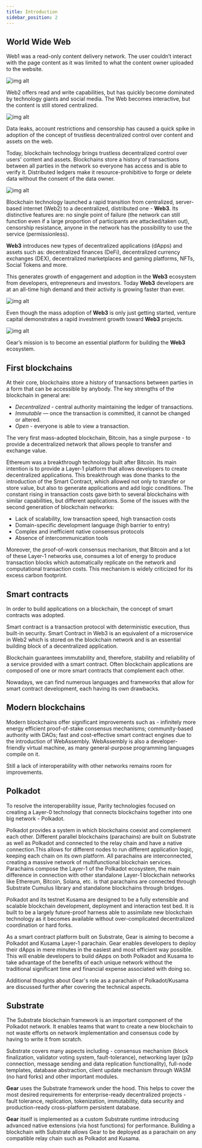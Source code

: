 ```yaml
---
title: Introduction
sidebar_position: 2
---
```


## World Wide Web

Web1 was a read-only content delivery network. The user couldn’t interact with the page content as it was limited to what the content owner uploaded to the website.

<!--- <img src="./img/web1.png" width="100" /> --->

![img alt](./img/web1.png)

Web2 offers read and write capabilities, but has quickly become  dominated by technology giants and social media. The Web becomes interactive, but the content is still stored centralized.

![img alt](./img/web2.png)

Data leaks, account restrictions and censorship has caused a quick spike in adoption of the concept of trustless decentralized control over content and assets on the web.

Today, blockchain technology brings trustless decentralized control over users' content and assets. Blockchains store a history of transactions between all parties in the network so everyone has access and is able to verify it. Distributed ledgers make it resource-prohibitive to forge or delete data without the consent of the data owner.

![img alt](./img/web3.png)

Blockchain technology launched a rapid transition from centralized, server-based internet (Web2) to a decentralized, distributed one - **Web3**. Its distinctive features are: no single point of failure (the network can still function even if a large proportion of participants are attacked/taken out), censorship resistance, anyone in the network has the possibility to use the service (permissionless).

**Web3** introduces new types of decentralized applications (dApps) and assets such as:  decentralized finances (DeFi), decentralized currency exchanges (DEX), decentralized marketplaces and gaming platforms, NFTs, Social Tokens and more.

This generates growth of engagement and adoption in the **Web3** ecosystem from developers, entrepreneurs and investors. Today **Web3** developers are at an all-time high demand and their activity is growing faster than ever.

![img alt](./img/web3-devs.png)

Even though the mass adoption of **Web3** is only just getting started, venture capital demonstrates a rapid investment growth toward **Web3** projects.

![img alt](./img/crypto-invest.png)

Gear’s mission is to become an essential platform for building the **Web3** ecosystem.

## First blockchains

At their core, blockchains store a history of transactions between parties in a form that can be accessible by anybody. The key strengths of the blockchain in general are:
- _Decentralized_ - central authority maintaining the ledger of transactions.
- _Immutable_ — once the transaction is committed, it cannot be changed or altered.
- _Open_ - everyone is able to view a transaction.

The very first mass-adopted blockchain, Bitcoin, has a single purpose - to provide a decentralized network that allows people to transfer and exchange value.

Ethereum was a breakthrough technology built after Bitcoin. Its main intention is to provide a Layer-1 platform that allows developers to create decentralized applications. This breakthrough was done thanks to the introduction of the Smart Contract, which allowed not only to transfer or store value, but also to generate applications and add logic conditions. The constant rising in transaction costs gave birth to several blockchains with similar capabilities, but different applications. 
Some of the issues with the second generation of blockchain networks:
- Lack of scalability, low transaction speed, high transaction costs
- Domain-specific development language (high barrier to entry)
- Complex and inefficient native consensus protocols
- Absence of intercommunication tools

Moreover, the proof-of-work consensus mechanism, that Bitcoin and a lot of these Layer-1 networks use, consumes a lot of energy to produce transaction blocks which automatically replicate on the network and computational transaction costs. This mechanism is widely criticized for its excess carbon footprint.

## Smart contracts

In order to build applications on a blockchain, the concept of smart contracts was adopted.

Smart contract is a transaction protocol with deterministic execution, thus built-in security. Smart Contract in Web3 is an equivalent of a microservice in Web2 which is stored on the blockchain network and is an essential building block of a decentralized application.

Blockchain guarantees immutability and, therefore, stability and reliability of a service provided with a smart contract. Often blockchain applications are composed of one or more smart contracts that complement each other.

Nowadays, we can find numerous languages and frameworks that allow for smart contract development, each having its own drawbacks.

## Modern blockchains

Modern blockchains offer significant improvements such as - infinitely more energy efficient proof-of-stake consensus mechanisms; community-based authority with DAOs;
fast and cost-effective smart contract engines due to the introduction of WebAssembly. WebAssembly is also a developer-friendly virtual machine, as many general-purpose programming languages compile on it.

Still a lack of interoperability with other networks remains room for improvements.

## Polkadot

To resolve the interoperability issue, Parity technologies focused on creating a Layer-0 technology that connects blockchains together into one big network - Polkadot.

Polkadot provides a system in which blockchains coexist and complement each other.
Different parallel blockchains (parachains) are built on Substrate as well as Polkadot and connected to the relay chain and have a native connection.This allows for different nodes to run different application logic, keeping each chain on its own platform. All parachains are interconnected, creating a massive network of multifunctional blockchain services. Parachains compose the Layer-1 of the Polkadot ecosystem, the main difference in connection with other standalone Layer-1 blockchain networks like Ethereum, Bitcoin, Solana, etc. is that parachains are connected through Substrate Cumulus library and standalone blockchains through bridges.

Polkadot and its testnet Kusama are designed to be a fully extensible and scalable blockchain development, deployment and interaction test bed. It is built to be a largely future-proof harness able to assimilate new blockchain technology as it becomes available without over-complicated decentralized coordination or hard forks.

As a smart contract platform built on Substrate, Gear is aiming to become a Polkadot and Kusama Layer-1 parachain. Gear enables developers to deploy their dApps in mere minutes in the easiest and most efficient way possible. This will enable developers to build dApps on both Polkadot and Kusama to take advantage of the benefits of each unique network without the traditional significant time and financial expense associated with doing so.

Additional thoughts about Gear's role as a parachain of Polkadot/Kusama are discussed further after covering the technical aspects.

## Substrate

The Substrate blockchain framework is an important component of the Polkadot network. It enables teams that want to create a new blockchain to not waste efforts on network implementation and consensus code by having to write it from scratch. 

Substrate covers many aspects including - consensus mechanism (block finalization, validator voting system, fault-tolerance), networking layer (p2p connection, message sending and data replication functionality), full-node templates, database abstraction, client update mechanism through WASM (no hard forks) and other important modules.

**Gear** uses the Substrate framework under the hood. This helps to cover the most desired requirements for enterprise-ready decentralized projects - fault tolerance, replication, tokenization, immutability, data security and production-ready cross-platform persistent database.

**Gear** itself is implemented as a custom Substrate runtime introducing advanced native extensions (via host functions) for performance. Building a blockchain with Substrate allows Gear to be deployed as a parachain on any compatible relay chain such as Polkadot and Kusama.